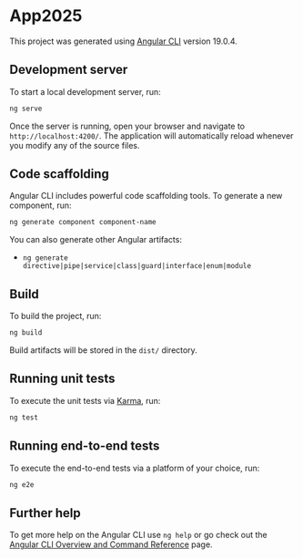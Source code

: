 # App2025

This project was generated using [Angular CLI](https://github.com/angular/angular-cli) version 19.0.4.

## Development server

To start a local development server, run:

```bash
ng serve
```

Once the server is running, open your browser and navigate to `http://localhost:4200/`. The application will automatically reload whenever you modify any of the source files.

## Code scaffolding

Angular CLI includes powerful code scaffolding tools. To generate a new component, run:

```bash
ng generate component component-name
```

You can also generate other Angular artifacts:
- `ng generate directive|pipe|service|class|guard|interface|enum|module`

## Build

To build the project, run:

```bash
ng build
```

Build artifacts will be stored in the `dist/` directory.

## Running unit tests

To execute the unit tests via [Karma](https://karma-runner.github.io), run:

```bash
ng test
```

## Running end-to-end tests

To execute the end-to-end tests via a platform of your choice, run:

```bash
ng e2e
```

## Further help

To get more help on the Angular CLI use `ng help` or go check out the [Angular CLI Overview and Command Reference](https://angular.io/cli) page.
